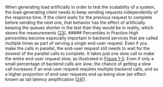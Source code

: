 
When generating load artificially in order to test the scalability of a system, the load-generating
client needs to keep sending requests independently of the response time. If the client waits for
the previous request to complete before sending the next one, that behavior has the effect of
artificially keeping the queues shorter in the test than they would be in reality, which skews the
measurements [[23](ch01.html#Treat2015vd)]. ##### Percentiles in Practice 
High percentiles become especially important in backend services that are called multiple times as
part of serving a single end-user request. Even if you make the calls in parallel, the end-user
request still needs to wait for the slowest of the parallel calls to complete. It takes just one
slow call to make the entire end-user request slow, as illustrated in [Figure 1-5](#fig_tail_amplification).
Even if only a small percentage of backend calls are slow, the chance of getting a slow call
increases if an end-user request requires multiple backend calls, and so a higher proportion of
end-user requests end up being slow (an effect known as tail latency amplification
[[24](ch01.html#tail-at-scale)]).